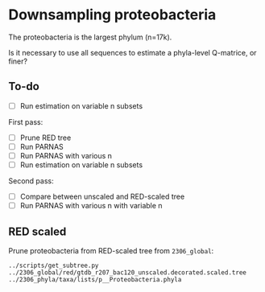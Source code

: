 # Downsampling proteobacteria  

The proteobacteria is the largest phylum (n=17k).  

Is it necessary to use all sequences to estimate a phyla-level Q-matrice, or finer?  

## To-do  
- [ ] Run estimation on variable n subsets

First pass:  
- [ ] Prune RED tree  
- [ ] Run PARNAS
- [ ] Run PARNAS with various n
- [ ] Run estimation on variable n subsets

Second pass:  
- [ ] Compare between unscaled and RED-scaled tree  
- [ ] Run PARNAS with various n with variable n  

## RED scaled  

Prune proteobacteria from RED-scaled tree from `2306_global`:  
```
../scripts/get_subtree.py ../2306_global/red/gtdb_r207_bac120_unscaled.decorated.scaled.tree ../2306_phyla/taxa/lists/p__Proteobacteria.phyla 
```  
